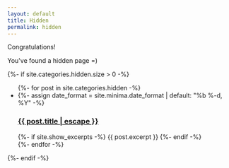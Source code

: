 ```yaml
---
layout: default
title: Hidden
permalink: hidden
---
```


Congratulations!

You've found a hidden page =)

<div class="home">
  {%- if site.categories.hidden.size > 0 -%}
    <ul class="post-list">
      {%- for post in site.categories.hidden -%}
      <li>
        {%- assign date_format = site.minima.date_format | default: "%b %-d, %Y" -%}
        <!--
        <span class="post-meta">{{ post.date | date: date_format }}</span>
        -->
        <h3>
          <a class="post-link" href="{{ post.url | relative_url }}">
            {{ post.title | escape }}
          </a>
        </h3>
        {%- if site.show_excerpts -%}
          {{ post.excerpt }}
        {%- endif -%}
      </li>
      {%- endfor -%}
    </ul>

{%- endif -%}

</div>